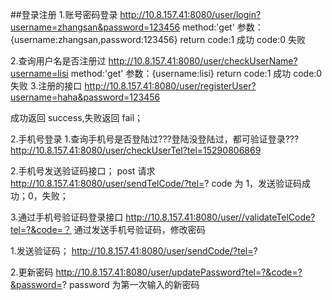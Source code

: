 ##登录注册 1.账号密码登录
http://10.8.157.41:8080/user/login?username=zhangsan&password=123456
method:'get'
参数：{username:zhangsan,password:123456}
return code:1 成功 code:0 失败

2.查询用户名是否注册过
http://10.8.157.41:8080/user/checkUserName?username=lisi
method:'get'
参数：{username:lisi}
return code:1 成功 code:0 失败 3.注册的接口
http://10.8.157.41:8080/user/registerUser?username=haha&password=123456

成功返回 success,失败返回 fail；

2.手机号登录 1.查询手机号是否登陆过???登陆没登陆过，都可验证登录???
http://10.8.157.41:8080/user/checkUserTel?tel=15290806869

2.手机号发送验证码接口；
post 请求
http://10.8.157.41:8080/user/sendTelCode/?tel=?
code 为 1，发送验证码成功；0，失败；

3.通过手机号验证码登录接口
http://10.8.157.41:8080/user//validateTelCode?tel=?&code=？
通过发送手机号验证码，修改密码

1.发送验证码；
http://10.8.157.41:8080/user/sendCode/?tel=?

2.更新密码
http://10.8.157.41:8080/user/updatePassword?tel=?&code=?&password=?
password 为第一次输入的新密码
